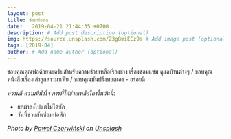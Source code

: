 ```yaml
---
layout: post
title: ซ่อมท่อหัก
date:   2019-04-21 21:44:35 +0700
description: # Add post description (optional)
img: https://source.unsplash.com/Z3g8miECz9s # Add image post (optional)
tags: [2019-04]
author: # Add name author (optional)
---
```

ขอบคุณคุณพ่อด้วยนะครับสำหรับความช่วยเหลือเรื่องช่าง เรื่องซ่อมแซม ดูแลบ้านต่างๆ / ขอบคุณหนังสือเรื่องเล่าลูกสาวมาเฟีย / ขอบคุณมันฝรั่งทอดเอง - อร่อยดี <i class="fa fa-child" style="color:plum"></i>

*ความดี ความมีน้ำใจ การที่ได้ช่วยเหลือใครในวันนี้*:
- ยกผ้าลงไปแต่ไม่ได้ซัก
- วันนี้ช่วยกันซ่อมท่อหัก

*Photo by [Paweł Czerwiński](https://unsplash.com/@pawel_czerwinski) on [Unsplash](https://unsplash.com)*
